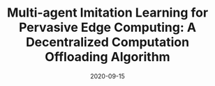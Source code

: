 ---
title: "Multi-agent Imitation Learning for Pervasive Edge Computing: A Decentralized Computation Offloading Algorithm"
authors:
- Xiaojie Wang
- Zhaolong Ning
- Song Guo

date: "2020-09-15"
doi: "10.1109/TPDS.2020.3023936"

# Publication type.
# 1 = Conference paper; 2 = Journal article;
# 3 = Preprint Paper; 4 = Report; 5 = Book; 6 = Book section;
# 7 = Thesis; 8 = Patent
publication_types: ["2"]

# Publication name and optional abbreviated publication name.
publication: "*  IEEE Transactions on Parallel and Distributed Systems*"
publication_short: "TPDS"

url_pdf: https://ieeexplore.ieee.org/abstract/document/9197692?casa_token=pTZuZZ_An88AAAAA:FrpG7ve2KAG44WcKxGdyWWVCTt8hKKc5OLv7fRy1iwjvFyOM18WVTu-cFpqGksZQaaccwV9rUTs
# url_code: ''
# url_dataset: ''
# url_poster: ''
# url_project: ''
# url_slides: ''
# url_video: ''

---
